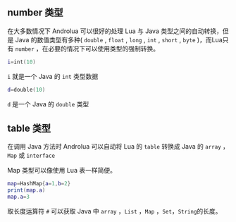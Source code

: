 ## number 类型
在大多数情况下 Androlua 可以很好的处理 Lua 与 Java 类型之间的自动转换，但是 Java 的数值类型有多种( `double` , `float` , `long` , `int` , `short` , `byte` )，而Lua只有 `number` ，在必要的情况下可以使用类型的强制转换。
``` lua
i=int(10)
```
`i` 就是一个 Java 的 `int` 类型数据
``` lua
d=double(10)
```
`d` 是一个 Java 的 `double` 类型

## table 类型
在调用 Java 方法时 Androlua 可以自动将 Lua 的 `table` 转换成 Java 的 `array` ，`Map` 或 `interface`

Map 类型可以像使用 Lua 表一样简便。
``` lua
map=HashMap{a=1,b=2}
print(map.a)
map.a=3
```
取长度运算符 `#` 可以获取 Java 中 `array` ，`List` ，`Map` ，`Set`，`String`的长度。
